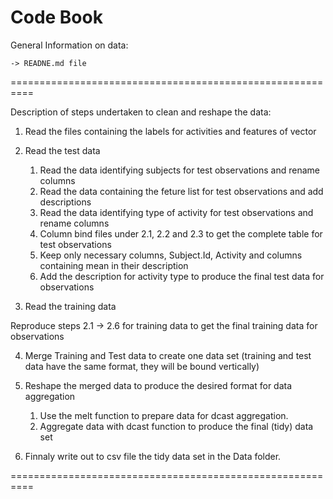 Code Book
==========================================================

General Information on data:

	-> READNE.md file
	
==========================================================

Description of steps undertaken to clean and reshape the data:

1. Read the files containing the labels for activities and features of vector

2. Read the test data

	1. Read the data identifying subjects for test observations and rename columns
	2. Read the data containing the feture list for test observations and add descriptions
	3. Read the data identifying type of activity for test observations and rename columns
	4. Column bind files under 2.1, 2.2 and 2.3 to get the complete table for test observations
	5. Keep only necessary columns, Subject.Id, Activity and columns containing mean in their description
	6. Add the description for activity type to produce the final test data for observations

3. Read the training data

Reproduce steps 2.1 -> 2.6 for training data to get the final training data for observations 

4. Merge Training and Test data to create one data set (training and test data have the same format, they will
	be bound vertically)

5. Reshape the merged data to produce the desired format for data aggregation

	1. Use the melt function to prepare data for dcast aggregation.
	2. Aggregate data with dcast function to produce the final (tidy) data set

6. Finnaly write out to csv file the tidy data set in the Data folder.

==========================================================
